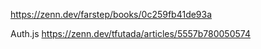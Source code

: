 https://zenn.dev/farstep/books/0c259fb41de93a

Auth.js
https://zenn.dev/tfutada/articles/5557b780050574
